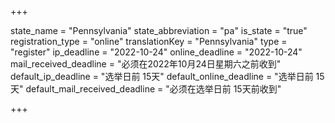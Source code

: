 +++

state_name = "Pennsylvania"
state_abbreviation = "pa"
is_state = "true"
registration_type = "online"
translationKey = "Pennsylvania"
type = "register"
ip_deadline = "2022-10-24"
online_deadline = "2022-10-24"
mail_received_deadline = "必须在2022年10月24日星期六之前收到"
default_ip_deadline = "选举日前 15天"
default_online_deadline = "选举日前 15天"
default_mail_received_deadline = "必须在选举日前 15天前收到"

+++